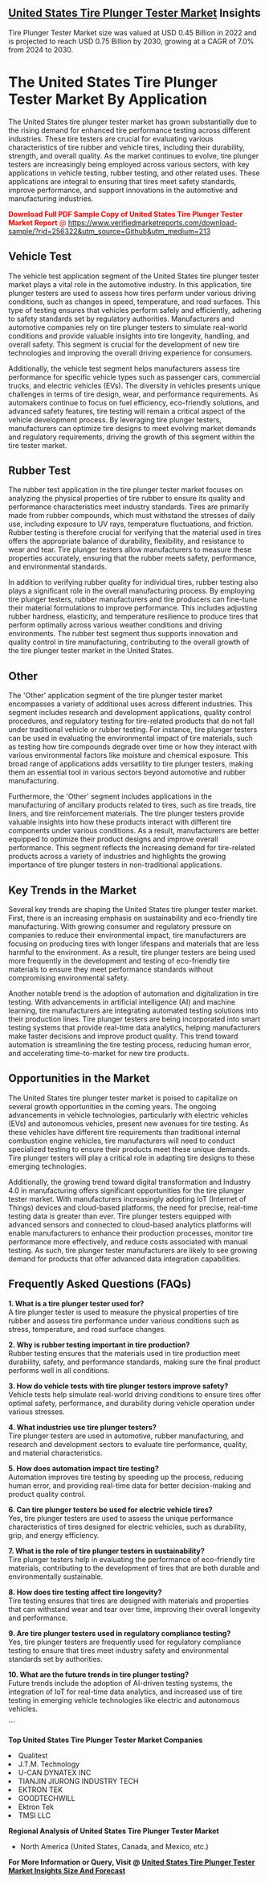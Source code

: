 <h2><a href="https://www.verifiedmarketreports.com/download-sample/?rid=256322&amp;utm_source=Github&amp;utm_medium=213" target="_blank">United States Tire Plunger Tester Market</a> Insights</h2><p>Tire Plunger Tester Market size was valued at USD 0.45 Billion in 2022 and is projected to reach USD 0.75 Billion by 2030, growing at a CAGR of 7.0% from 2024 to 2030.</p><p><h1>The United States Tire Plunger Tester Market By Application</h1><p>The United States tire plunger tester market has grown substantially due to the rising demand for enhanced tire performance testing across different industries. These tire testers are crucial for evaluating various characteristics of tire rubber and vehicle tires, including their durability, strength, and overall quality. As the market continues to evolve, tire plunger testers are increasingly being employed across various sectors, with key applications in vehicle testing, rubber testing, and other related uses. These applications are integral to ensuring that tires meet safety standards, improve performance, and support innovations in the automotive and manufacturing industries. </p><p><p><span class=""><span style="color: #ff0000;"><strong>Download Full PDF Sample Copy of United States Tire Plunger Tester Market Report</strong> @ </span><a href="https://www.verifiedmarketreports.com/download-sample/?rid=256322&amp;utm_source=Github&amp;utm_medium=213" target="_blank">https://www.verifiedmarketreports.com/download-sample/?rid=256322&amp;utm_source=Github&amp;utm_medium=213</a></span></p></p><h2>Vehicle Test</h2><p>The vehicle test application segment of the United States tire plunger tester market plays a vital role in the automotive industry. In this application, tire plunger testers are used to assess how tires perform under various driving conditions, such as changes in speed, temperature, and road surfaces. This type of testing ensures that vehicles perform safely and efficiently, adhering to safety standards set by regulatory authorities. Manufacturers and automotive companies rely on tire plunger testers to simulate real-world conditions and provide valuable insights into tire longevity, handling, and overall safety. This segment is crucial for the development of new tire technologies and improving the overall driving experience for consumers.</p><p>Additionally, the vehicle test segment helps manufacturers assess tire performance for specific vehicle types such as passenger cars, commercial trucks, and electric vehicles (EVs). The diversity in vehicles presents unique challenges in terms of tire design, wear, and performance requirements. As automakers continue to focus on fuel efficiency, eco-friendly solutions, and advanced safety features, tire testing will remain a critical aspect of the vehicle development process. By leveraging tire plunger testers, manufacturers can optimize tire designs to meet evolving market demands and regulatory requirements, driving the growth of this segment within the tire tester market.</p><h2>Rubber Test</h2><p>The rubber test application in the tire plunger tester market focuses on analyzing the physical properties of tire rubber to ensure its quality and performance characteristics meet industry standards. Tires are primarily made from rubber compounds, which must withstand the stresses of daily use, including exposure to UV rays, temperature fluctuations, and friction. Rubber testing is therefore crucial for verifying that the material used in tires offers the appropriate balance of durability, flexibility, and resistance to wear and tear. Tire plunger testers allow manufacturers to measure these properties accurately, ensuring that the rubber meets safety, performance, and environmental standards.</p><p>In addition to verifying rubber quality for individual tires, rubber testing also plays a significant role in the overall manufacturing process. By employing tire plunger testers, rubber manufacturers and tire producers can fine-tune their material formulations to improve performance. This includes adjusting rubber hardness, elasticity, and temperature resilience to produce tires that perform optimally across various weather conditions and driving environments. The rubber test segment thus supports innovation and quality control in tire manufacturing, contributing to the overall growth of the tire plunger tester market in the United States.</p><h2>Other</h2><p>The 'Other' application segment of the tire plunger tester market encompasses a variety of additional uses across different industries. This segment includes research and development applications, quality control procedures, and regulatory testing for tire-related products that do not fall under traditional vehicle or rubber testing. For instance, tire plunger testers can be used in evaluating the environmental impact of tire materials, such as testing how tire compounds degrade over time or how they interact with various environmental factors like moisture and chemical exposure. This broad range of applications adds versatility to tire plunger testers, making them an essential tool in various sectors beyond automotive and rubber manufacturing.</p><p>Furthermore, the 'Other' segment includes applications in the manufacturing of ancillary products related to tires, such as tire treads, tire liners, and tire reinforcement materials. The tire plunger testers provide valuable insights into how these products interact with different tire components under various conditions. As a result, manufacturers are better equipped to optimize their product designs and improve overall performance. This segment reflects the increasing demand for tire-related products across a variety of industries and highlights the growing importance of tire plunger testers in non-traditional applications.</p><h2>Key Trends in the Market</h2><p>Several key trends are shaping the United States tire plunger tester market. First, there is an increasing emphasis on sustainability and eco-friendly tire manufacturing. With growing consumer and regulatory pressure on companies to reduce their environmental impact, tire manufacturers are focusing on producing tires with longer lifespans and materials that are less harmful to the environment. As a result, tire plunger testers are being used more frequently in the development and testing of eco-friendly tire materials to ensure they meet performance standards without compromising environmental safety.</p><p>Another notable trend is the adoption of automation and digitalization in tire testing. With advancements in artificial intelligence (AI) and machine learning, tire manufacturers are integrating automated testing solutions into their production lines. Tire plunger testers are being incorporated into smart testing systems that provide real-time data analytics, helping manufacturers make faster decisions and improve product quality. This trend toward automation is streamlining the tire testing process, reducing human error, and accelerating time-to-market for new tire products.</p><h2>Opportunities in the Market</h2><p>The United States tire plunger tester market is poised to capitalize on several growth opportunities in the coming years. The ongoing advancements in vehicle technologies, particularly with electric vehicles (EVs) and autonomous vehicles, present new avenues for tire testing. As these vehicles have different tire requirements than traditional internal combustion engine vehicles, tire manufacturers will need to conduct specialized testing to ensure their products meet these unique demands. Tire plunger testers will play a critical role in adapting tire designs to these emerging technologies.</p><p>Additionally, the growing trend toward digital transformation and Industry 4.0 in manufacturing offers significant opportunities for the tire plunger tester market. With manufacturers increasingly adopting IoT (Internet of Things) devices and cloud-based platforms, the need for precise, real-time testing data is greater than ever. Tire plunger testers equipped with advanced sensors and connected to cloud-based analytics platforms will enable manufacturers to enhance their production processes, monitor tire performance more effectively, and reduce costs associated with manual testing. As such, tire plunger tester manufacturers are likely to see growing demand for products that offer advanced data integration capabilities.</p><h2>Frequently Asked Questions (FAQs)</h2><p><strong>1. What is a tire plunger tester used for?</strong><br> A tire plunger tester is used to measure the physical properties of tire rubber and assess tire performance under various conditions such as stress, temperature, and road surface changes.</p><p><strong>2. Why is rubber testing important in tire production?</strong><br> Rubber testing ensures that the materials used in tire production meet durability, safety, and performance standards, making sure the final product performs well in all conditions.</p><p><strong>3. How do vehicle tests with tire plunger testers improve safety?</strong><br> Vehicle tests help simulate real-world driving conditions to ensure tires offer optimal safety, performance, and durability during vehicle operation under various stresses.</p><p><strong>4. What industries use tire plunger testers?</strong><br> Tire plunger testers are used in automotive, rubber manufacturing, and research and development sectors to evaluate tire performance, quality, and material characteristics.</p><p><strong>5. How does automation impact tire testing?</strong><br> Automation improves tire testing by speeding up the process, reducing human error, and providing real-time data for better decision-making and product quality control.</p><p><strong>6. Can tire plunger testers be used for electric vehicle tires?</strong><br> Yes, tire plunger testers are used to assess the unique performance characteristics of tires designed for electric vehicles, such as durability, grip, and energy efficiency.</p><p><strong>7. What is the role of tire plunger testers in sustainability?</strong><br> Tire plunger testers help in evaluating the performance of eco-friendly tire materials, contributing to the development of tires that are both durable and environmentally sustainable.</p><p><strong>8. How does tire testing affect tire longevity?</strong><br> Tire testing ensures that tires are designed with materials and properties that can withstand wear and tear over time, improving their overall longevity and performance.</p><p><strong>9. Are tire plunger testers used in regulatory compliance testing?</strong><br> Yes, tire plunger testers are frequently used for regulatory compliance testing to ensure that tires meet industry safety and environmental standards set by authorities.</p><p><strong>10. What are the future trends in tire plunger testing?</strong><br> Future trends include the adoption of AI-driven testing systems, the integration of IoT for real-time data analytics, and increased use of tire testing in emerging vehicle technologies like electric and autonomous vehicles.</p>```</p><p><strong>Top United States Tire Plunger Tester Market Companies</strong></p><div data-test-id=""><p><li>Qualitest</li><li> J.T.M. Technology</li><li> U-CAN DYNATEX INC</li><li> TIANJIN JIURONG INDUSTRY TECH</li><li> EKTRON TEK</li><li> GOODTECHWILL</li><li> Ektron Tek</li><li> TMSI LLC</li></p><div><strong>Regional Analysis of&nbsp;United States Tire Plunger Tester Market</strong></div><ul><li dir="ltr"><p dir="ltr">North America&nbsp;(United States, Canada, and Mexico, etc.)</p></li></ul><p><strong>For More Information or Query, Visit @&nbsp;</strong><strong><a href="https://www.verifiedmarketreports.com/product/tire-plunger-tester-market/?utm_source=Github&amp;utm_medium=213" target="_blank">United States Tire Plunger Tester Market Insights Size And Forecast</a></strong></p></div>
